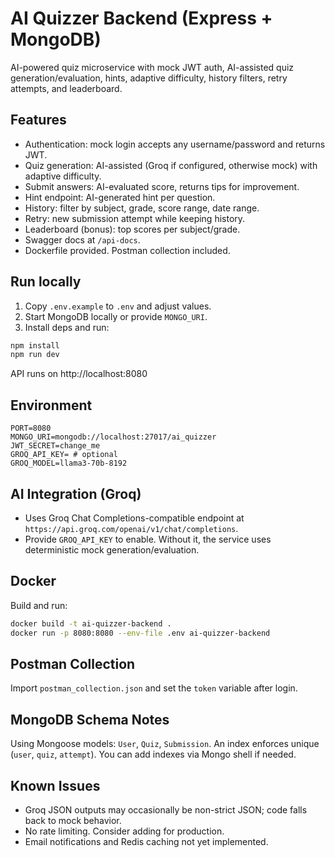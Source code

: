 # AI Quizzer Backend (Express + MongoDB)

AI-powered quiz microservice with mock JWT auth, AI-assisted quiz generation/evaluation, hints, adaptive difficulty, history filters, retry attempts, and leaderboard.

## Features
- Authentication: mock login accepts any username/password and returns JWT.
- Quiz generation: AI-assisted (Groq if configured, otherwise mock) with adaptive difficulty.
- Submit answers: AI-evaluated score, returns tips for improvement.
- Hint endpoint: AI-generated hint per question.
- History: filter by subject, grade, score range, date range.
- Retry: new submission attempt while keeping history.
- Leaderboard (bonus): top scores per subject/grade.
- Swagger docs at `/api-docs`.
- Dockerfile provided. Postman collection included.

## Run locally
1. Copy `.env.example` to `.env` and adjust values.
2. Start MongoDB locally or provide `MONGO_URI`.
3. Install deps and run:

```bash
npm install
npm run dev
```

API runs on http://localhost:8080

## Environment
```
PORT=8080
MONGO_URI=mongodb://localhost:27017/ai_quizzer
JWT_SECRET=change_me
GROQ_API_KEY= # optional
GROQ_MODEL=llama3-70b-8192
```

## AI Integration (Groq)
- Uses Groq Chat Completions-compatible endpoint at `https://api.groq.com/openai/v1/chat/completions`.
- Provide `GROQ_API_KEY` to enable. Without it, the service uses deterministic mock generation/evaluation.

## Docker
Build and run:
```bash
docker build -t ai-quizzer-backend .
docker run -p 8080:8080 --env-file .env ai-quizzer-backend
```

## Postman Collection
Import `postman_collection.json` and set the `token` variable after login.

## MongoDB Schema Notes
Using Mongoose models: `User`, `Quiz`, `Submission`. An index enforces unique (`user`, `quiz`, `attempt`). You can add indexes via Mongo shell if needed.

## Known Issues
- Groq JSON outputs may occasionally be non-strict JSON; code falls back to mock behavior.
- No rate limiting. Consider adding for production.
- Email notifications and Redis caching not yet implemented.
